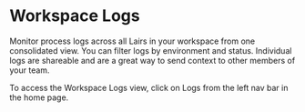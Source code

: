# Workspace Logs

Monitor process logs across all Lairs in your workspace from one consolidated view. You can filter logs by environment and status. Individual logs are shareable and are a great way to send context to other members of your team.&#x20;

To access the Workspace Logs view, click on Logs from the left nav bar in the home page.&#x20;
